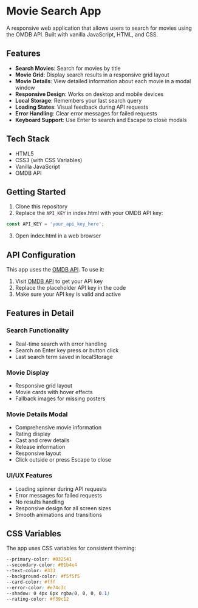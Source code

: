 # Movie Search App

A responsive web application that allows users to search for movies using the OMDB API. Built with vanilla JavaScript, HTML, and CSS.

## Features

- **Search Movies**: Search for movies by title
- **Movie Grid**: Display search results in a responsive grid layout
- **Movie Details**: View detailed information about each movie in a modal window
- **Responsive Design**: Works on desktop and mobile devices
- **Local Storage**: Remembers your last search query
- **Loading States**: Visual feedback during API requests
- **Error Handling**: Clear error messages for failed requests
- **Keyboard Support**: Use Enter to search and Escape to close modals

## Tech Stack

- HTML5
- CSS3 (with CSS Variables)
- Vanilla JavaScript
- OMDB API

## Getting Started

1. Clone this repository
2. Replace the `API_KEY` in index.html with your OMDB API key:
```javascript
const API_KEY = 'your_api_key_here';
```
3. Open index.html in a web browser

## API Configuration

This app uses the [OMDB API](https://www.omdbapi.com/). To use it:

1. Visit [OMDB API](https://www.omdbapi.com/apikey.aspx) to get your API key
2. Replace the placeholder API key in the code
3. Make sure your API key is valid and active

## Features in Detail

### Search Functionality
- Real-time search with error handling
- Search on Enter key press or button click
- Last search term saved in localStorage

### Movie Display
- Responsive grid layout
- Movie cards with hover effects
- Fallback images for missing posters

### Movie Details Modal
- Comprehensive movie information
- Rating display
- Cast and crew details
- Release information
- Responsive layout
- Click outside or press Escape to close

### UI/UX Features
- Loading spinner during API requests
- Error messages for failed requests
- No results handling
- Responsive design for all screen sizes
- Smooth animations and transitions

## CSS Variables

The app uses CSS variables for consistent theming:

```css
--primary-color: #032541
--secondary-color: #01b4e4
--text-color: #333
--background-color: #f5f5f5
--card-color: #fff
--error-color: #e74c3c
--shadow: 0 4px 6px rgba(0, 0, 0, 0.1)
--rating-color: #f39c12
```

